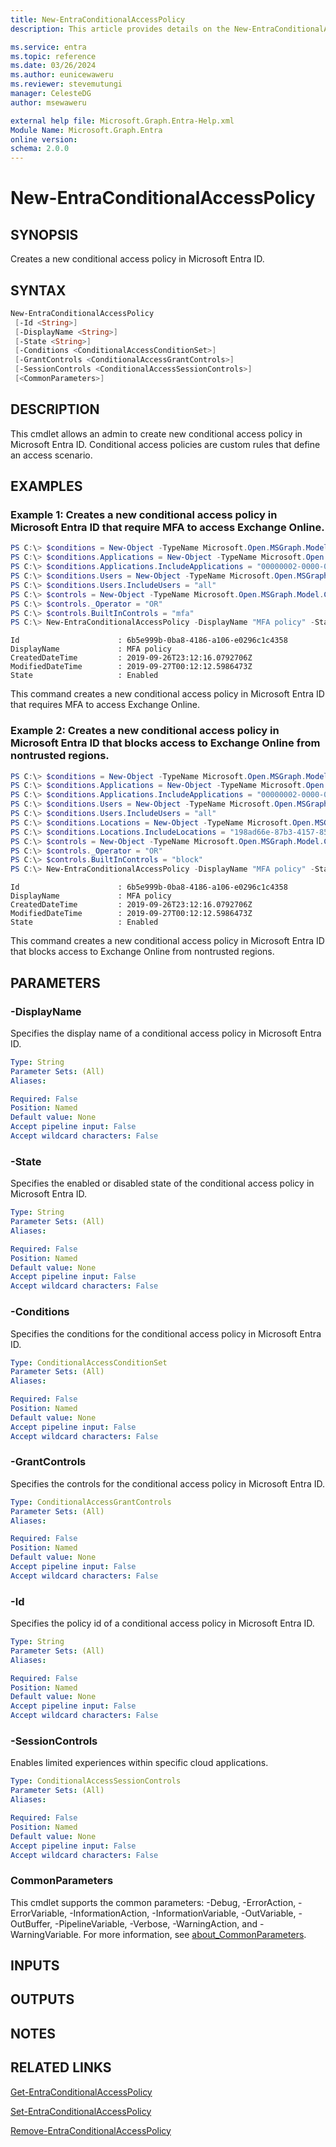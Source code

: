 ```yaml
---
title: New-EntraConditionalAccessPolicy
description: This article provides details on the New-EntraConditionalAccessPolicy command.

ms.service: entra
ms.topic: reference
ms.date: 03/26/2024
ms.author: eunicewaweru
ms.reviewer: stevemutungi
manager: CelesteDG
author: msewaweru

external help file: Microsoft.Graph.Entra-Help.xml
Module Name: Microsoft.Graph.Entra
online version:
schema: 2.0.0
---
```


# New-EntraConditionalAccessPolicy

## SYNOPSIS
Creates a new conditional access policy in Microsoft Entra ID.

## SYNTAX

```powershell
New-EntraConditionalAccessPolicy 
 [-Id <String>]
 [-DisplayName <String>]
 [-State <String>]
 [-Conditions <ConditionalAccessConditionSet>]
 [-GrantControls <ConditionalAccessGrantControls>]
 [-SessionControls <ConditionalAccessSessionControls>]
 [<CommonParameters>]
```

## DESCRIPTION
This cmdlet allows an admin to create new conditional access policy in Microsoft Entra ID.
Conditional access policies are custom rules that define an access scenario.

## EXAMPLES

### Example 1: Creates a new conditional access policy in Microsoft Entra ID that require MFA to access Exchange Online.
```powershell
PS C:\> $conditions = New-Object -TypeName Microsoft.Open.MSGraph.Model.ConditionalAccessConditionSet
PS C:\> $conditions.Applications = New-Object -TypeName Microsoft.Open.MSGraph.Model.ConditionalAccessApplicationCondition
PS C:\> $conditions.Applications.IncludeApplications = "00000002-0000-0ff1-ce00-000000000000"
PS C:\> $conditions.Users = New-Object -TypeName Microsoft.Open.MSGraph.Model.ConditionalAccessUserCondition
PS C:\> $conditions.Users.IncludeUsers = "all"
PS C:\> $controls = New-Object -TypeName Microsoft.Open.MSGraph.Model.ConditionalAccessGrantControls
PS C:\> $controls._Operator = "OR"
PS C:\> $controls.BuiltInControls = "mfa"
PS C:\> New-EntraConditionalAccessPolicy -DisplayName "MFA policy" -State "Enabled" -Conditions $conditions -GrantControls $controls
```

```output
Id                      : 6b5e999b-0ba8-4186-a106-e0296c1c4358
DisplayName             : MFA policy
CreatedDateTime         : 2019-09-26T23:12:16.0792706Z
ModifiedDateTime        : 2019-09-27T00:12:12.5986473Z
State                   : Enabled
```

This command creates a new conditional access policy in Microsoft Entra ID that requires MFA to access Exchange Online.

### Example 2: Creates a new conditional access policy in Microsoft Entra ID that blocks access to Exchange Online from nontrusted regions.
```powershell
PS C:\> $conditions = New-Object -TypeName Microsoft.Open.MSGraph.Model.ConditionalAccessConditionSet
PS C:\> $conditions.Applications = New-Object -TypeName Microsoft.Open.MSGraph.Model.ConditionalAccessApplicationCondition
PS C:\> $conditions.Applications.IncludeApplications = "00000002-0000-0ff1-ce00-000000000000"
PS C:\> $conditions.Users = New-Object -TypeName Microsoft.Open.MSGraph.Model.ConditionalAccessUserCondition
PS C:\> $conditions.Users.IncludeUsers = "all"
PS C:\> $conditions.Locations = New-Object -TypeName Microsoft.Open.MSGraph.Model.ConditionalAccessLocationCondition
PS C:\> $conditions.Locations.IncludeLocations = "198ad66e-87b3-4157-85a3-8a7b51794ee9"
PS C:\> $controls = New-Object -TypeName Microsoft.Open.MSGraph.Model.ConditionalAccessGrantControls
PS C:\> $controls._Operator = "OR"
PS C:\> $controls.BuiltInControls = "block"
PS C:\> New-EntraConditionalAccessPolicy -DisplayName "MFA policy" -State "Enabled" -Conditions $conditions -GrantControls $controls
```

```output
Id                      : 6b5e999b-0ba8-4186-a106-e0296c1c4358
DisplayName             : MFA policy
CreatedDateTime         : 2019-09-26T23:12:16.0792706Z
ModifiedDateTime        : 2019-09-27T00:12:12.5986473Z
State                   : Enabled
```

This command creates a new conditional access policy in Microsoft Entra ID that blocks access to Exchange Online from nontrusted regions.

## PARAMETERS

### -DisplayName
Specifies the display name of a conditional access policy in Microsoft Entra ID.

```yaml
Type: String
Parameter Sets: (All)
Aliases:

Required: False
Position: Named
Default value: None
Accept pipeline input: False
Accept wildcard characters: False
```

### -State
Specifies the enabled or disabled state of the conditional access policy in Microsoft Entra ID.

```yaml
Type: String
Parameter Sets: (All)
Aliases:

Required: False
Position: Named
Default value: None
Accept pipeline input: False
Accept wildcard characters: False
```

### -Conditions
Specifies the conditions for the conditional access policy in Microsoft Entra ID.

```yaml
Type: ConditionalAccessConditionSet
Parameter Sets: (All)
Aliases:

Required: False
Position: Named
Default value: None
Accept pipeline input: False
Accept wildcard characters: False
```

### -GrantControls
Specifies the controls for the conditional access policy in Microsoft Entra ID.

```yaml
Type: ConditionalAccessGrantControls
Parameter Sets: (All)
Aliases:

Required: False
Position: Named
Default value: None
Accept pipeline input: False
Accept wildcard characters: False
```

### -Id
Specifies the policy id of a conditional access policy in Microsoft Entra ID.

```yaml
Type: String
Parameter Sets: (All)
Aliases:

Required: False
Position: Named
Default value: None
Accept pipeline input: False
Accept wildcard characters: False
```

### -SessionControls
Enables limited experiences within specific cloud applications.

```yaml
Type: ConditionalAccessSessionControls
Parameter Sets: (All)
Aliases:

Required: False
Position: Named
Default value: None
Accept pipeline input: False
Accept wildcard characters: False
```

### CommonParameters
This cmdlet supports the common parameters: -Debug, -ErrorAction, -ErrorVariable, -InformationAction, -InformationVariable, -OutVariable, -OutBuffer, -PipelineVariable, -Verbose, -WarningAction, and -WarningVariable. For more information, see [about_CommonParameters](https://go.microsoft.com/fwlink/?LinkID=113216).

## INPUTS

## OUTPUTS

## NOTES

## RELATED LINKS

[Get-EntraConditionalAccessPolicy](Get-EntraConditionalAccessPolicy.md)

[Set-EntraConditionalAccessPolicy](Set-EntraConditionalAccessPolicy.md)

[Remove-EntraConditionalAccessPolicy](Remove-EntraConditionalAccessPolicy.md)

